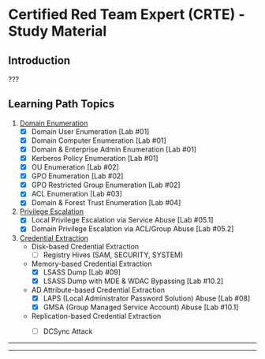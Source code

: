 # Certified Red Team Expert (CRTE) - Study Material

## Introduction

???

## Learning Path Topics

1. [Domain Enumeration](./01_crte_domain_enumeration.md)
	- [x] Domain User Enumeration [Lab #01]
	- [x] Domain Computer Enumeration [Lab #01]
	- [x] Domain & Enterprise Admin Enumeration [Lab #01]
	- [x] Kerberos Policy Enumeration [Lab #01]
	- [x] OU Enumeration [Lab #02]
	- [x] GPO Enumeration [Lab #02]
	- [x] GPO Restricted Group Enumeration [Lab #02]
	- [x] ACL Enumeration [Lab #03]
	- [x] Domain & Forest Trust Enumeration [Lab #04]

2. [Privilege Escalation](./02_crte_privilege_escalation.md)
	- [x] Local Privilege Escalation via Service Abuse [Lab #05.1]
	- [x] Domain Privilege Escalation via ACL/Group Abuse [Lab #05.2]

3. [Credential Extraction](./assets/03_crte_credential_extraction.md)
	 - Disk-based Credential Extraction
		- [ ] Registry Hives (SAM, SECURITY, SYSTEM)
	- Memory-based Credential Extraction
		- [x] LSASS Dump [Lab #09]
		- [x] LSASS Dump with MDE & WDAC Bypassing [Lab #10.2]
	- AD Attribute-based Credential Extraction
		- [x] LAPS (Local Administrator Password Solution) Abuse [Lab #08]
		- [x] GMSA (Group Managed Service Account) Abuse [Lab #10.1]
	- Replication-based Credential Extraction
		- [ ] DCSync Attack


---
---
